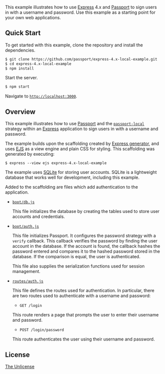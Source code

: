 This example illustrates how to use [Express](https://expressjs.com) 4.x and
[Passport](https://www.passportjs.org) to sign users in with a username and
password.  Use this example as a starting point for your own web applications.

## Quick Start

To get started with this example, clone the repository and install the
dependencies.

```bash
$ git clone https://github.com/passport/express-4.x-local-example.git
$ cd express-4.x-local-example
$ npm install
```

Start the server.

```bash
$ npm start
```

Navigate to [`http://localhost:3000`](http://localhost:3000).

## Overview

This example illustrates how to use [Passport](https://www.passportjs.org) and
the [`passport-local`](https://www.passportjs.org/packages/passport-local/)
strategy within an [Express](https://expressjs.com) application to sign users in
with a username and password.

The example builds upon the scaffolding created by [Express generator](https://expressjs.com/en/starter/generator.html),
and uses [EJS](https://ejs.co) as a view engine and plain CSS for styling.  This
scaffolding was generated by executing:

```
$ express --view ejs express-4.x-local-example
```

The example uses [SQLite](https://www.sqlite.org) for storing user accounts.
SQLite is a lightweight database that works well for development, including this
example.

Added to the scaffolding are files which add authentication to the application.

* [`boot/db.js`](boot/db.js)

  This file initializes the database by creating the tables used to store user
  accounts and credentials.
  
* [`boot/auth.js`](boot/auth.js)

  This file initializes Passport.  It configures the password strategy with a
  `verify` callback.  This callback verifies the password by finding the user
  account in the database.  If the account is found, the callback hashes the
  password entered and compares it to the hashed password stored in the
  database.  If the comparison is equal, the user is authenticated.
  
  This file also supplies the serialization functions used for session
  management.

* [`routes/auth.js`](routes/auth.js)

  This file defines the routes used for authentication.  In particular, there are
  two routes used to authenticate with a username and password:
  
  - `GET /login`
  
  This route renders a page that prompts the user to enter their username and
  password.
  
  - `POST /login/password`
  
  This route authenticates the user using their username and password.

## License

[The Unlicense](https://opensource.org/licenses/unlicense)

